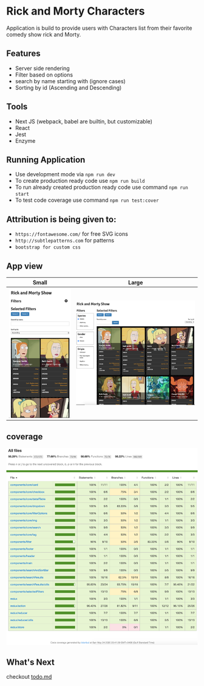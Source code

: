 # Rick and Morty Characters
Application is build to provide users with Characters list from their favorite comedy show rick and Morty.

## Features
- Server side rendering
- Filter based on options
- search by name starting with (ignore cases)
- Sorting by id (Ascending and Descending)

## Tools
- Next JS (webpack, babel are builtin, but customizable)
- React
- Jest
- Enzyme

## Running Application
- Use development mode via ```npm run dev```
- To create production ready code use ```npm run build```
- To run already created production ready code use command ```npm run start```
- To test code coverage use command ```npm run test:cover```


## Attribution is being given to:
- ```https://fontawesome.com/``` for free SVG icons
- ```http://subtlepatterns.com``` for patterns
- ```bootstrap for custom css```

## App view
| Small  | Large |
:--------------:|:-----------------:
![](mobileThumbnail.png) |  ![](desktopThumbnail.png)


## coverage
![](codeCoverage.png)

## What's Next
checkout [todo.md](todo.md)
